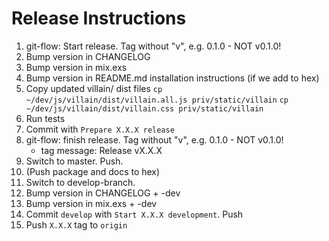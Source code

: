 # Release Instructions

  1. git-flow: Start release. Tag without "v", e.g. 0.1.0 - NOT v0.1.0!
  2. Bump version in CHANGELOG
  3. Bump version in mix.exs
  4. Bump version in README.md installation instructions (if we add to hex)
  5. Copy updated villain/ dist files
     `cp ~/dev/js/villain/dist/villain.all.js priv/static/villain`
     `cp ~/dev/js/villain/dist/villain.css priv/static/villain`
  6. Run tests
  7. Commit with `Prepare X.X.X release`
  8. git-flow: finish release. Tag without "v", e.g. 0.1.0 - NOT v0.1.0!
     - tag message: Release vX.X.X
  9. Switch to master. Push.
  9. (Push package and docs to hex)
  10. Switch to develop-branch.
  11. Bump version in CHANGELOG + -dev
  12. Bump version in mix.exs + -dev
  13. Commit `develop` with `Start X.X.X development`. Push
  14. Push `X.X.X` tag to `origin`
